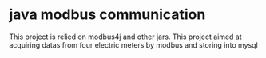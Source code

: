 # java modbus communication
This project is relied on modbus4j and other jars.
This project aimed at acquiring datas from four electric meters by modbus and storing into mysql
